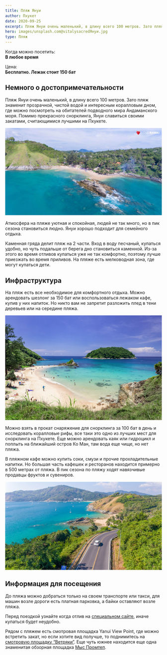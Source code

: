 ```yaml
---
title: Пляж Януи
author: Пхукет
date: 2020-09-25
excerpt: Пляж Януи очень маленький, в длину всего 100 метров. Зато пляж знаменит прозрачной, чистой водой и интересным коралловым дном.
hero: images/unsplash.com@vitalysacredЯнуи.jpg
type: Пляж
---
```

Когда можно посетить:  
**В любое время**

Цена:  
**Бесплатно. Лежак стоит 150 бат**

## Немного о достопримечательности
Пляж Януи очень маленький, в длину всего 100 метров. Зато пляж знаменит прозрачной, чистой водой и интересным коралловым дном, где можно посмотреть на обитателей подводного мира Андаманского моря. Помимо прекрасного снорклинга, Януи славиться своими закатами, считающимися лучшими на Пхукете.

![Пляж Януи Yanui Beach](images/loverawai.comВетряки1.jpg "Закат. Источник loverawai.com")


Атмосфера на пляже уютная и спокойная, людей не так много, но в пик сезона становиться людно. Януи хорошо подходит для семейного отдыха.



Каменная гряда делит пляж на 2 части. Вход в воду песчаный, купаться удобно, но чуть подальше от берега дно становиться каменной. Из-за этого во время отливов купаться уже не так комфортно, поэтому лучше приезжать во время приливов. На пляже есть мелководная зона, где могут купаться дети. 

## Инфраструктура 
На пляж есть все необходимое для комфортного отдыха. Можно арендовать шезлонг за 150 бат или воспользоваться лежаком кафе, купив у них напиток. Но никто вам не запретит разложить плед в тени деревьев или на середине пляжа. 

![Пляж Януи Yanui Beach](images/JoeySantini.comЯнуи.jpg "Закат. Источник JoeySantini.com")

Можно взять в прокат снаряжение для снорклинга за 100 бат в день и исследовать коралловые рифы, все таки это одно из лучших мест для снорклинга на Пхукете. Еще можно арендовать каяк или гидроцикл и поплыть на ближайший остров Ко Ман, там вода еще чище, но нет пляжа.


В пляжном кафе можно купить соки, смузи и прочие прохладительные напитки. Но большая часть кафешек и ресторанов находится примерно в 500 метрах от пляжа. В пик сезона по пляжу ходят навязчивые продавцы фруктов и сувениров.
 
![Пляж Януи Yanui Beach](images/loverawai.comВетряки.jpg "Закат. Источник loverawai.com")

## Информация для посещения
До пляжа можно добраться только на своем транспорте или такси, для машин возле дороги есть платная парковка, а байки оставляют возле пляжа.


Перед поездкой узнайте когда отлив на [специальном сайте](https://www.tide-forecast.com/locations/Phuket/tides/latest), иначе купаться будет неудобно.


Рядом с пляжем есть смотровая площадка Yanui View Point, где можно встретить закат, но если хотите вид получше, то поднимитесь на [смотровую площадку “Ветряки”](https://we-travel.today/tajland/phuket/smotrovaya-ploshadka-vetryaki/). Еще чуть южнее находится еще одна знаменитая обзорная площадка [Мыс Промтеп](https://we-travel.today/tajland/phuket/mys-promtep/).